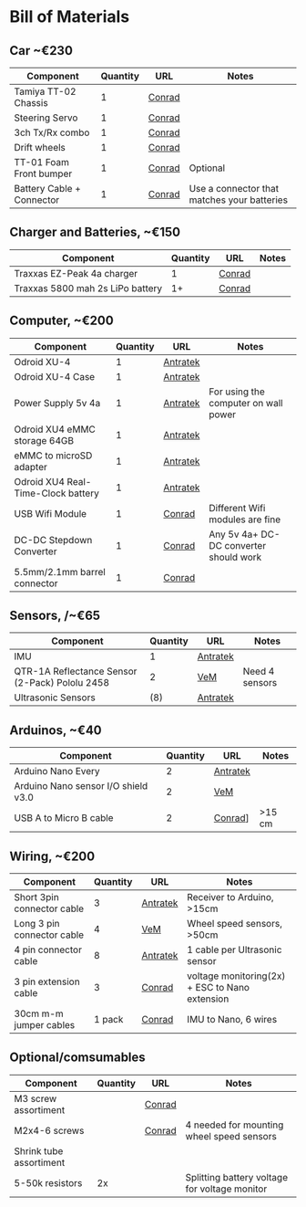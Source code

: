 # Bill of Materials



## Car ~€230
| Component| Quantity | URL | Notes |
| --- | --- | --- | --- |
|Tamiya TT-02 Chassis |1| [Conrad](https://www.conrad.nl/p/tamiya-tt-02-toyota-gazoo-yaris-wrt-brushed-110-rc-auto-elektro-straatmodel-4wd-bouwpakket-1876796) | |
|Steering Servo |1|[Conrad](https://www.conrad.nl/p/hitec-standaard-servo-hs-311-analoge-servo-materiaal-aandrijving-polyamide-stekkersysteem-jr-209893)| |
|3ch Tx/Rx combo|1|[Conrad](https://www.conrad.nl/p/carson-modellsport-reflex-wheel-start-rc-pistoolzender-24-ghz-aantal-kanalen-3-incl-ontvanger-1920203) | |
|Drift wheels|1|[Conrad](https://www.conrad.nl/p/reely-110-straatmodel-complete-wielen-drift-y-spaken-groen-1-stuks-2226537)| |
|TT-01 Foam Front bumper|1|[Conrad](https://www.conrad.nl/p/tamiya-53683-reserveonderdeel-bumper-1498380)|Optional|
|Battery Cable + Connector|1|[Conrad](https://www.conrad.nl/p/accu-kabel-1x-trx-stekker-1x-open-kabeleinde-3000-cm-40-mm-modelcraft-208481)|Use a connector that matches your batteries|

## Charger and Batteries, ~€150
| Component| Quantity | URL | Notes |
| --- | --- | --- | --- | 
|Traxxas EZ-Peak 4a charger|1|[Conrad](https://www.conrad.nl/p/traxxas-ez-peak-plus-4a-multifunctionele-modelbouwlader-100-v-230-v-4-a-1969902)| |
|Traxxas 5800 mah 2s LiPo battery|1+|[Conrad](https://www.conrad.nl/p/traxxas-lipo-accupack-74-v-5800-mah-aantal-cellen-2-25-c-box-hardcase-traxxas-id-1432751)||


## Computer, ~€200
| Component| Quantity | URL | Notes |
| --- | --- | --- | --- |
|Odroid XU-4|1|[Antratek](https://www.antratek.nl/odroid-xu4-octa-core-computer-with-samsung-exynos-5422)| |
|Odroid XU-4 Case|1|[Antratek](https://www.antratek.nl/odroid-xu4-case-clear)| |
|Power Supply 5v 4a|1|[Antratek](https://www.antratek.nl/power-supply-5v-4a)|For using the computer on wall power|
|Odroid XU4 eMMC storage 64GB|1|[Antratek](https://www.antratek.nl/64gb-emmc-module-h2) | |
|eMMC to microSD adapter|1|[Antratek](https://www.antratek.nl/emmc-module-reader)| |Used only for flashing the OS|
|Odroid XU4 Real-Time-Clock battery|1|[Antratek](https://www.antratek.nl/rtc-backup-battery) | |
|USB Wifi Module|1|[Conrad](https://www.conrad.nl/p/edimax-ew-7611ulb-wifi-stick-usb-20-wifi-bluetooth-150-mbits-1491083) |Different Wifi modules are fine|
|DC-DC Stepdown Converter|1|[Conrad](https://www.conrad.nl/p/master-bec-spanningsregelaar-6-25-v-6-a-1435726)|Any 5v 4a+ DC-DC converter should work|
|5.5mm/2.1mm barrel connector|1|[Conrad](https://www.conrad.nl/p/voltcraft-laagspannings-aansluitkabel-laagspanningsstekker-open-kabeleinde-55-mm-21-mm-200-m-1-stuks-749123)| |

## Sensors, /~€65
| Component| Quantity  | URL | Notes |
| --- | --- | --- | --- |
|IMU|1|[Antratek](https://www.antratek.nl/9dof-imu-breakout-icm-20948-qwiic)| |
|QTR-1A Reflectance Sensor (2-Pack) Pololu 2458 |2|[VeM](https://www.vanallesenmeer.nl/QTR-1A-Reflectance-Sensor-(2-Pack)-Pololu-2458)|Need 4 sensors |
|Ultrasonic Sensors|(8)|[Antratek](https://www.antratek.nl/hc-sr04-ultrasonic-sonar-distance-sensor)||


## Arduinos, ~€40
| Component| Quantity | URL | Notes |
| --- | --- | --- | --- |
|Arduino Nano Every|2|[Antratek](https://www.antratek.nl/arduino-nano-every-with-headers) | |
|Arduino Nano sensor I/O shield v3.0|2|[VeM](https://www.vanallesenmeer.nl/Arduino-Nano-sensor-I/O-shield-v3.0) | |
|USB A to Micro B cable|2|[Conrad](https://www.conrad.nl/p/realpower-usb-20-aansluitkabel-1x-micro-usb-1x-micro-usb-stekker-6000-cm-zwart-2304825)] |>15 cm|


## Wiring, ~€200

| Component| Quantity | URL | Notes |
| --- | --- | --- | --- |
|Short 3pin connector cable|3|[Antratek](https://www.antratek.nl/3-pin-10-extension-cable)|Receiver to Arduino, >15cm|
|Long 3 pin connector cable|4|[VeM](https://www.vanallesenmeer.nl/Servo-Verlengkabel-RC-Futaba-JR-Man-vrouw-50-cm) |Wheel speed sensors, >50cm |
|4 pin connector cable|8|[Antratek](https://www.antratek.nl/jumper-wire-0-1-4-pin-12) |1 cable per Ultrasonic sensor |
|3 pin extension cable|3 |[Conrad](https://www.conrad.nl/p/modelcraft-servo-verlengkabel-1x-jr-stekker-1x-jr-bus-2500-cm-014-mm-plat-223733) |voltage monitoring(2x) + ESC to Nano extension|
|30cm m-m jumper cables|1 pack|[Conrad](https://www.conrad.nl/p/makerfactory-jkff40-jumper-kabel-arduino-banana-pi-raspberry-pi-40x-draadbrug-bus-40x-draadbrug-bus-3000-cm-bont-1970438) | IMU to Nano, 6 wires|

## Optional/comsumables
| Component| Quantity | URL | Notes |
| --- | --- | --- | --- |
|M3 screw assortiment||[Conrad](https://www.conrad.nl/p/thicon-models-20093-schroef-1-sets-1669366)| | 
|M2x4-6 screws || [Conrad](https://www.conrad.nl/p/toolcraft-m2-x-6mm-to-5661774-cilinderschroeven-m2-6-mm-binnenzeskant-inbus-din-912-iso-4762-staal-100-stuks-1887258) |4 needed for mounting wheel speed sensors|
|Shrink tube assortiment| | | |
|5-50k resistors |2x | |Splitting battery voltage for voltage monitor |

